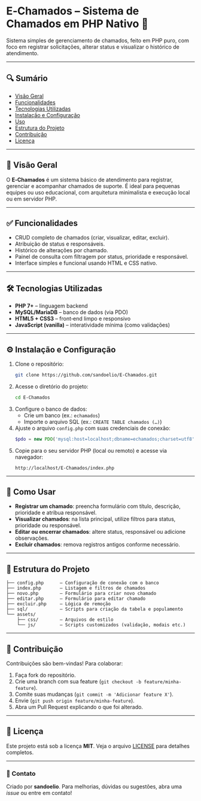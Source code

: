 
# E‑Chamados – Sistema de Chamados em PHP Nativo 🔧

Sistema simples de gerenciamento de chamados, feito em PHP puro, com foco em registrar solicitações, alterar status e visualizar o histórico de atendimento.

---

## 🔍 Sumário

- [Visão Geral](#visão-geral)  
- [Funcionalidades](#funcionalidades)  
- [Tecnologias Utilizadas](#tecnologias-utilizadas)  
- [Instalação e Configuração](#instalação-e-configuração)  
- [Uso](#uso)  
- [Estrutura do Projeto](#estrutura-do-projeto)  
- [Contribuição](#contribuição)  
- [Licença](#licença)

---

## 🎯 Visão Geral

O **E‑Chamados** é um sistema básico de atendimento para registrar, gerenciar e acompanhar chamados de suporte. É ideal para pequenas equipes ou uso educacional, com arquitetura minimalista e execução local ou em servidor PHP.

---

## ✅ Funcionalidades

- CRUD completo de chamados (criar, visualizar, editar, excluir).  
- Atribuição de status e responsáveis.  
- Histórico de alterações por chamado.  
- Painel de consulta com filtragem por status, prioridade e responsável.  
- Interface simples e funcional usando HTML e CSS nativo.

---

## 🛠️ Tecnologias Utilizadas

- **PHP 7+** – linguagem backend  
- **MySQL/MariaDB** – banco de dados (via PDO)  
- **HTML5 + CSS3** – front‑end limpo e responsivo  
- **JavaScript (vanilla)** – interatividade mínima (como validações)

---

## ⚙️ Instalação e Configuração

1. Clone o repositório:
   ```bash
   git clone https://github.com/sandoelio/E-Chamados.git
   ```
2. Acesse o diretório do projeto:
   ```bash
   cd E-Chamados
   ```
3. Configure o banco de dados:
   - Crie um banco (ex.: `echamados`)
   - Importe o arquivo SQL (ex.: `CREATE TABLE chamados (…)`)
4. Ajuste o arquivo `config.php` com suas credenciais de conexão:
   ```php
   $pdo = new PDO('mysql:host=localhost;dbname=echamados;charset=utf8', 'usuario', 'senha');
   ```
5. Copie para o seu servidor PHP (local ou remoto) e acesse via navegador:
   ```
   http://localhost/E-Chamados/index.php
   ```

---

## 🚀 Como Usar

- **Registrar um chamado**: preencha formulário com título, descrição, prioridade e atribua responsável.  
- **Visualizar chamados**: na lista principal, utilize filtros para status, prioridade ou responsável.  
- **Editar ou encerrar chamados**: altere status, responsável ou adicione observações.  
- **Excluir chamados**: remova registros antigos conforme necessário.

---

## 📂 Estrutura do Projeto

```
├── config.php      – Configuração de conexão com o banco
├── index.php       – Listagem e filtros de chamados
├── novo.php        – Formulário para criar novo chamado
├── editar.php      – Formulário para editar chamado
├── excluir.php     – Lógica de remoção
├── sql/            – Scripts para criação da tabela e populamento
└── assets/
    ├── css/        – Arquivos de estilo
    └── js/         – Scripts customizados (validação, modais etc.)
```

---

## 🤝 Contribuição

Contribuições são bem-vindas! Para colaborar:

1. Faça fork do repositório.  
2. Crie uma branch com sua feature (`git checkout -b feature/minha-feature`).  
3. Comite suas mudanças (`git commit -m 'Adicionar feature X'`).  
4. Envie (`git push origin feature/minha-feature`).  
5. Abra um Pull Request explicando o que foi alterado.

---

## 📄 Licença

Este projeto está sob a licença **MIT**. Veja o arquivo [LICENSE](LICENSE) para detalhes completos.

---

### 📝 Contato

Criado por **sandoelio**. Para melhorias, dúvidas ou sugestões, abra uma *issue* ou entre em contato!
